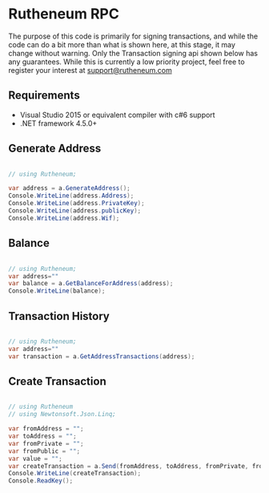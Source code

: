 # Rutheneum RPC

The purpose of this code is primarily for signing transactions, and while the
code can do a bit more than what is shown here, at this stage, it may change
without warning. Only the Transaction signing api shown below has any
guarantees. While this is currently a low priority project, feel free to register
your interest at support@rutheneum.com

## Requirements

* Visual Studio 2015 or equivalent compiler with c#6 support
* .NET framework 4.5.0+

## Generate Address

```c#

// using Rutheneum;

var address = a.GenerateAddress();
Console.WriteLine(address.Address);
Console.WriteLine(address.PrivateKey);
Console.WriteLine(address.publicKey);
Console.WriteLine(address.Wif);

```

## Balance

```c#

// using Rutheneum;
var address=""
var balance = a.GetBalanceForAddress(address);
Console.WriteLine(balance);

```

## Transaction History

```c#

// using Rutheneum;
var address=""
var transaction = a.GetAddressTransactions(address);

```

## Create Transaction

```c#

// using Rutheneum
// using Newtonsoft.Json.Linq;

var fromAddress = "";
var toAddress = "";
var fromPrivate = "";
var fromPublic = "";
var value = "";
var createTransaction = a.Send(fromAddress, toAddress, fromPrivate, fromPublic, value);
Console.WriteLine(createTransaction);
Console.ReadKey();

```
